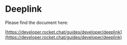# Deeplink

Please find the document here:

[https://developer.rocket.chat/guides/developer/deeplink](https://developer.rocket.chat/guides/developer/deeplink)

